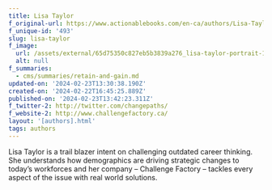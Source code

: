 ```yaml
---
title: Lisa Taylor
f_original-url: https://www.actionablebooks.com/en-ca/authors/Lisa-Taylor/
f_unique-id: '493'
slug: lisa-taylor
f_image:
  url: /assets/external/65d75350c827eb5b3839a276_lisa-taylor-portrait-180x220.jpeg
  alt: null
f_summaries:
  - cms/summaries/retain-and-gain.md
updated-on: '2024-02-23T13:30:38.190Z'
created-on: '2024-02-22T16:45:25.889Z'
published-on: '2024-02-23T13:42:23.311Z'
f_twitter-2: http://twitter.com/changepaths/
f_website-2: http://www.challengefactory.ca/
layout: '[authors].html'
tags: authors
---
```


Lisa Taylor is a trail blazer intent on challenging outdated career thinking. She understands how demographics are driving strategic changes to today’s workforces and her company – Challenge Factory – tackles every aspect of the issue with real world solutions.
